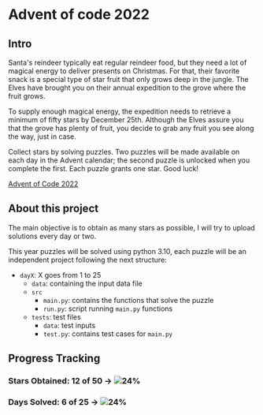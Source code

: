 # Advent of code 2022

## Intro

Santa's reindeer typically eat regular reindeer food, but they need a lot of magical energy to deliver presents on Christmas. For that, their favorite snack is a special type of star fruit that only grows deep in the jungle. The Elves have brought you on their annual expedition to the grove where the fruit grows.

To supply enough magical energy, the expedition needs to retrieve a minimum of fifty stars by December 25th. Although the Elves assure you that the grove has plenty of fruit, you decide to grab any fruit you see along the way, just in case.

Collect stars by solving puzzles. Two puzzles will be made available on each day in the Advent calendar; the second puzzle is unlocked when you complete the first. Each puzzle grants one star. Good luck!

[Advent of Code 2022](https://adventofcode.com/2022/)

## About this project

The main objective is to obtain as many stars as possible, I will try to upload solutions every day or two.

This year puzzles will be solved using python 3.10, each puzzle will be an independent project following the next structure:
- `dayX`: X goes from 1 to 25
  - `data`: containing the input data file
  - `src`
    - `main.py`: contains the functions that solve the puzzle
    - `run.py`: script running `main.py` functions
  - `tests`: test files
    - `data`: test inputs
    - `test.py`: contains test cases for `main.py`


## Progress Tracking
### Stars Obtained: 12 of 50 → ![24%](https://progress-bar.dev/24)
### Days Solved: 6 of 25 → ![24%](https://progress-bar.dev/24)
